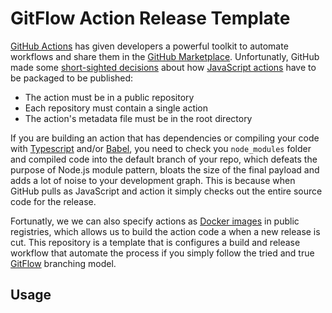 # GitFlow Action Release Template

[GitHub Actions](https://docs.github.com/en/actions) has given developers a powerful toolkit to automate workflows and share them in the [GitHub Marketplace](https://github.com/marketplace?type=actions). Unfortunatly, GitHub made some [short-sighted decisions](https://docs.github.com/en/actions/creating-actions/publishing-actions-in-github-marketplace) about how [JavaScript actions](https://docs.github.com/en/actions/creating-actions/creating-a-javascript-action) have to be packaged to be published:

- The action must be in a public repository
- Each repository must contain a single action
- The action's metadata file must be in the root directory

If you are building an action that has dependencies or compiling your code with [Typescript](https://www.typescriptlang.org/) and/or [Babel](https://babeljs.io/), you need to check you `node_modules` folder and compiled code into the default branch of your repo, which defeats the purpose of Node.js module pattern, bloats the size of the final payload and adds a lot of noise to your development graph. This is because when GitHub pulls as JavaScript and action it simply checks out the entire source code for the release.

Fortunatly, we we can also specify actions as [Docker images](https://docs.github.com/en/free-pro-team@latest/actions/creating-actions/metadata-syntax-for-github-actions#runs-for-docker-actions) in public registries, which allows us to build the action code a when a new release is cut. This repository is a template that is configures a build and release workflow that automate the process if you simply follow the tried and true [GitFlow](https://www.atlassian.com/git/tutorials/comparing-workflows/gitflow-workflow) branching model.

## Usage

